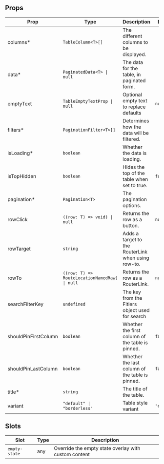 <!-- This file is automatically generated, do not edit manually. -->

<script setup>
import AppTablePlayground from './AppTablePlayground.vue'
</script>

<AppTablePlayground />

## Props

| Prop | Type | Description | Default |
| ---- | ---- | ----------- | ------- |
| columns* | `TableColumn<T>[]` | The different columns to be displayed. |  |
| data* | `PaginatedData<T> \| null` | The data for the table, in paginated form. |  |
| emptyText | `TableEmptyTextProp \| null` | Optional empty text to replace defaults | `null` |
| filters* | `PaginationFilter<T>[]` | Determines how the data will be filtered. |  |
| isLoading* | `boolean` | Whether the data is loading. |  |
| isTopHidden | `boolean` | Hides the top of the table when set to true. | `false` |
| pagination* | `Pagination<T>` | The pagination options. |  |
| rowClick | `((row: T) => void) \| null` | Returns the row as a button. | `null` |
| rowTarget | `string` | Adds a target to the RouterLink when using row-to. |  |
| rowTo | `((row: T) => RouteLocationNamedRaw) \| null` | Returns the row as a RouterLink. | `null` |
| searchFilterKey | `undefined` | The key from the Fitlers object used for search |  |
| shouldPinFirstColumn | `boolean` | Whether the first column of the table is pinned. | `false` |
| shouldPinLastColumn | `boolean` | Whether the last column of the table is pinned. | `false` |
| title* | `string` | The title of the table. |  |
| variant | `"default" \| "borderless"` | Table style variant | `"default"` |


## Slots

| Slot | Type | Description |
| --------- | ---- | ----------- |
| `empty-state` | any | Override the empty state overlay with custom content |

